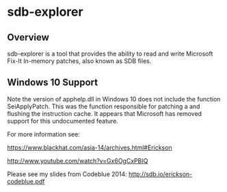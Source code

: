 # sdb-explorer

## Overview
sdb-explorer is a tool that provides the ability to read and write Microsoft Fix-It In-memory patches, also known as SDB files.  

## Windows 10 Support
Note the version of apphelp.dll in Windows 10 does not include the function SeiApplyPatch.  This was the function responsible for patching a and flushing the instruction cache.  It appears that Microsoft has removed support for this undocumented feature.

For more information see:

https://www.blackhat.com/asia-14/archives.html#Erickson

http://www.youtube.com/watch?v=Gx6OgCxPBIQ

Please see my slides from Codeblue 2014: http://sdb.io/erickson-codeblue.pdf
